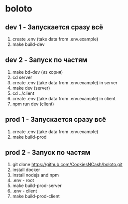 # boloto

## dev 1 - Запускается сразу всё

1. create .env (take data from .env.example)
2. make build-dev

## dev 2 - Запуск по частям

1. make bd-dev (из корня)
2. cd server
3. create .env (take data from .env.example) in server
4. make dev (server)
5. cd ../client
6. create .env (take data from .env.example) in client
7. npm run dev (client)

## prod 1 - Запускается сразу всё

1. create .env (take data from .env.example)
2. make build-prod

## prod 2 - Запуск по частям

1. git clone https://github.com/CookiesNCash/boloto.git
2. install docker
3. install nodejs and npm
4. .env - root
5. make build-prod-server
6. .env - client
7. make build-prod-client
